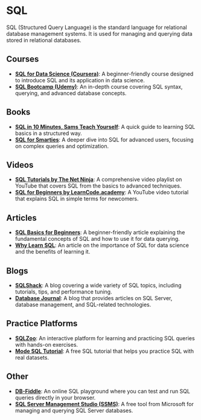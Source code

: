 # SQL
SQL (Structured Query Language) is the standard language for relational database management systems. It is used for managing and querying data stored in relational databases.

## Courses
- **[SQL for Data Science (Coursera)](https://www.coursera.org/learn/sql-for-data-science)**: A beginner-friendly course designed to introduce SQL and its application in data science.
- **[SQL Bootcamp (Udemy)](https://www.udemy.com/course/the-complete-sql-bootcamp/)**: An in-depth course covering SQL syntax, querying, and advanced database concepts.

## Books
- **[SQL in 10 Minutes, Sams Teach Yourself](https://www.amazon.com/SQL-Minutes-Sams-Teach-Yourself/dp/0672336076)**: A quick guide to learning SQL basics in a structured way.
- **[SQL for Smarties](https://www.amazon.com/SQL-Smarties-Advanced-Programming-Oracle/dp/012774960X)**: A deeper dive into SQL for advanced users, focusing on complex queries and optimization.

## Videos
- **[SQL Tutorials by The Net Ninja](https://www.youtube.com/playlist?list=PL4cUxeGkcC9iDYczzCTIi4UM9j0VsjIE7)**: A comprehensive video playlist on YouTube that covers SQL from the basics to advanced techniques.
- **[SQL for Beginners by LearnCode.academy](https://www.youtube.com/watch?v=HXV3zeQKqGY)**: A YouTube video tutorial that explains SQL in simple terms for newcomers.

## Articles
- **[SQL Basics for Beginners](https://www.geeksforgeeks.org/sql-for-beginners/)**: A beginner-friendly article explaining the fundamental concepts of SQL and how to use it for data querying.
- **[Why Learn SQL](https://www.datacamp.com/community/blog/sql-for-data-science)**: An article on the importance of SQL for data science and the benefits of learning it.

## Blogs
- **[SQLShack](https://www.sqlshack.com/)**: A blog covering a wide variety of SQL topics, including tutorials, tips, and performance tuning.
- **[Database Journal](https://www.databasejournal.com/)**: A blog that provides articles on SQL Server, database management, and SQL-related technologies.

## Practice Platforms
- **[SQLZoo](https://sqlzoo.net/)**: An interactive platform for learning and practicing SQL queries with hands-on exercises.
- **[Mode SQL Tutorial](https://mode.com/sql-tutorial/)**: A free SQL tutorial that helps you practice SQL with real datasets.

## Other
- **[DB-Fiddle](https://www.db-fiddle.com/)**: An online SQL playground where you can test and run SQL queries directly in your browser.
- **[SQL Server Management Studio (SSMS)](https://docs.microsoft.com/en-us/sql/ssms/)**: A free tool from Microsoft for managing and querying SQL Server databases.
